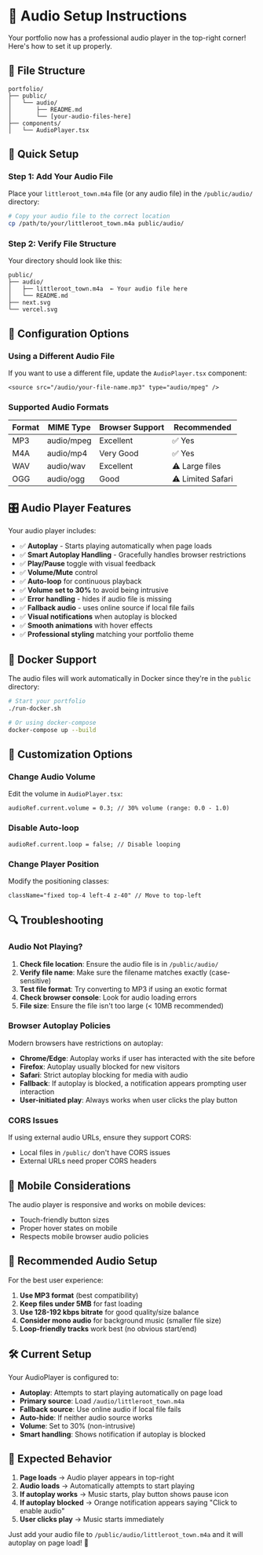 # 🎵 Audio Setup Instructions

Your portfolio now has a professional audio player in the top-right corner! Here's how to set it up properly.

## 📁 File Structure

```
portfolio/
├── public/
│   └── audio/
│       ├── README.md
│       └── [your-audio-files-here]
├── components/
│   └── AudioPlayer.tsx
```

## 🎯 Quick Setup

### Step 1: Add Your Audio File
Place your `littleroot_town.m4a` file (or any audio file) in the `/public/audio/` directory:

```bash
# Copy your audio file to the correct location
cp /path/to/your/littleroot_town.m4a public/audio/
```

### Step 2: Verify File Structure
Your directory should look like this:
```
public/
├── audio/
│   ├── littleroot_town.m4a  ← Your audio file here
│   └── README.md
├── next.svg
└── vercel.svg
```

## 🔧 Configuration Options

### Using a Different Audio File

If you want to use a different file, update the `AudioPlayer.tsx` component:

```tsx
<source src="/audio/your-file-name.mp3" type="audio/mpeg" />
```

### Supported Audio Formats

| Format | MIME Type | Browser Support | Recommended |
|--------|-----------|-----------------|-------------|
| MP3    | audio/mpeg | Excellent | ✅ Yes |
| M4A    | audio/mp4  | Very Good | ✅ Yes |
| WAV    | audio/wav  | Excellent | ⚠️ Large files |
| OGG    | audio/ogg  | Good | ⚠️ Limited Safari |

## 🎛️ Audio Player Features

Your audio player includes:

- ✅ **Autoplay** - Starts playing automatically when page loads
- ✅ **Smart Autoplay Handling** - Gracefully handles browser restrictions
- ✅ **Play/Pause** toggle with visual feedback
- ✅ **Volume/Mute** control
- ✅ **Auto-loop** for continuous playback
- ✅ **Volume set to 30%** to avoid being intrusive
- ✅ **Error handling** - hides if audio file is missing
- ✅ **Fallback audio** - uses online source if local file fails
- ✅ **Visual notifications** when autoplay is blocked
- ✅ **Smooth animations** with hover effects
- ✅ **Professional styling** matching your portfolio theme

## 🚀 Docker Support

The audio files will work automatically in Docker since they're in the `public` directory:

```bash
# Start your portfolio
./run-docker.sh

# Or using docker-compose
docker-compose up --build
```

## 🎨 Customization Options

### Change Audio Volume
Edit the volume in `AudioPlayer.tsx`:
```tsx
audioRef.current.volume = 0.3; // 30% volume (range: 0.0 - 1.0)
```

### Disable Auto-loop
```tsx
audioRef.current.loop = false; // Disable looping
```

### Change Player Position
Modify the positioning classes:
```tsx
className="fixed top-4 left-4 z-40" // Move to top-left
```

## 🔍 Troubleshooting

### Audio Not Playing?
1. **Check file location**: Ensure the audio file is in `/public/audio/`
2. **Verify file name**: Make sure the filename matches exactly (case-sensitive)
3. **Test file format**: Try converting to MP3 if using an exotic format
4. **Check browser console**: Look for audio loading errors
5. **File size**: Ensure the file isn't too large (< 10MB recommended)

### Browser Autoplay Policies
Modern browsers have restrictions on autoplay:
- **Chrome/Edge**: Autoplay works if user has interacted with the site before
- **Firefox**: Autoplay usually blocked for new visitors
- **Safari**: Strict autoplay blocking for media with audio
- **Fallback**: If autoplay is blocked, a notification appears prompting user interaction
- **User-initiated play**: Always works when user clicks the play button

### CORS Issues
If using external audio URLs, ensure they support CORS:
- Local files in `/public/` don't have CORS issues
- External URLs need proper CORS headers

## 📱 Mobile Considerations

The audio player is responsive and works on mobile devices:
- Touch-friendly button sizes
- Proper hover states on mobile
- Respects mobile browser audio policies

## 🎵 Recommended Audio Setup

For the best user experience:

1. **Use MP3 format** (best compatibility)
2. **Keep files under 5MB** for fast loading
3. **Use 128-192 kbps bitrate** for good quality/size balance
4. **Consider mono audio** for background music (smaller file size)
5. **Loop-friendly tracks** work best (no obvious start/end)

## 🛠️ Current Setup

Your AudioPlayer is configured to:
- **Autoplay**: Attempts to start playing automatically on page load
- **Primary source**: Load `/audio/littleroot_town.m4a`
- **Fallback source**: Use online audio if local file fails
- **Auto-hide**: If neither audio source works
- **Volume**: Set to 30% (non-intrusive)
- **Smart handling**: Shows notification if autoplay is blocked

## 🎯 Expected Behavior

1. **Page loads** → Audio player appears in top-right
2. **Audio loads** → Automatically attempts to start playing
3. **If autoplay works** → Music starts, play button shows pause icon
4. **If autoplay blocked** → Orange notification appears saying "Click to enable audio"
5. **User clicks play** → Music starts immediately

Just add your audio file to `/public/audio/littleroot_town.m4a` and it will autoplay on page load! 🎉
